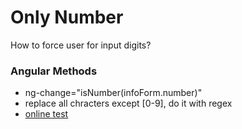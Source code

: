 # Only Number
How to force user for input digits?
### Angular Methods
  - ng-change="isNumber(infoForm.number)"
  - replace all chracters except [0-9], do it with regex
  - [online test](https://jsfiddle.net/teaddict/qjdtm561/)